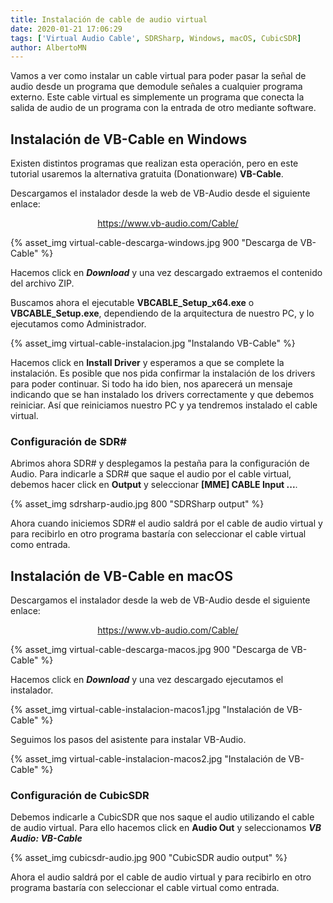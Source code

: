 ```yaml
---
title: Instalación de cable de audio virtual
date: 2020-01-21 17:06:29
tags: ['Virtual Audio Cable', SDRSharp, Windows, macOS, CubicSDR]
author: AlbertoMN
---
```


Vamos a ver como instalar un cable virtual para poder pasar la señal de audio desde un programa que demodule señales a cualquier programa externo. Este cable virtual es simplemente un programa que conecta la salida de audio de un programa con la entrada de otro mediante software.

<!-- more -->

## Instalación de VB-Cable en Windows

Existen distintos programas que realizan esta operación, pero en este tutorial usaremos la alternativa gratuita (Donationware) **VB-Cable**.

Descargamos el instalador desde la web de VB-Audio desde el siguiente enlace:

[<center>https://www.vb-audio.com/Cable/</center>](https://www.vb-audio.com/Cable/)

{% asset_img virtual-cable-descarga-windows.jpg 900 "Descarga de VB-Cable" %}

Hacemos click en **_Download_** y una vez descargado extraemos el contenido del archivo ZIP.

Buscamos ahora el ejecutable **VBCABLE_Setup_x64.exe** o **VBCABLE_Setup.exe**, dependiendo de la arquitectura de nuestro PC, y lo ejecutamos como Administrador.

{% asset_img virtual-cable-instalacion.jpg "Instalando VB-Cable" %}

Hacemos click en **Install Driver** y esperamos a que se complete la instalación. Es posible que nos pida confirmar la instalación de los drivers para poder continuar.
Si todo ha ido bien, nos aparecerá un mensaje indicando que se han instalado los drivers correctamente y que debemos reiniciar. Así que reiniciamos nuestro PC y ya tendremos instalado el cable virtual.


### Configuración de SDR#

Abrimos ahora SDR# y desplegamos la pestaña para la configuración de Audio. Para indicarle a SDR# que saque el audio por el cable virtual, debemos hacer click en **Output** y seleccionar **\[MME\] CABLE Input ...**.

{% asset_img sdrsharp-audio.jpg 800 "SDRSharp output" %}

Ahora cuando iniciemos SDR# el audio saldrá por el cable de audio virtual y para recibirlo en otro programa bastaría con seleccionar el cable virtual como entrada.


## Instalación de VB-Cable en macOS

Descargamos el instalador desde la web de VB-Audio desde el siguiente enlace:

[<center>https://www.vb-audio.com/Cable/</center>](https://www.vb-audio.com/Cable/)

{% asset_img virtual-cable-descarga-macos.jpg 900 "Descarga de VB-Cable" %}

Hacemos click en **_Download_** y una vez descargado ejecutamos el instalador.

{% asset_img virtual-cable-instalacion-macos1.jpg "Instalación de VB-Cable" %}

Seguimos los pasos del asistente para instalar VB-Audio.

{% asset_img virtual-cable-instalacion-macos2.jpg "Instalación de VB-Cable" %}

### Configuración de CubicSDR

Debemos indicarle a CubicSDR que nos saque el audio utilizando el cable de audio virtual. Para ello hacemos click en **Audio Out** y seleccionamos _**VB Audio: VB-Cable**_

{% asset_img cubicsdr-audio.jpg 900 "CubicSDR audio output" %}

Ahora el audio saldrá por el cable de audio virtual y para recibirlo en otro programa bastaría con seleccionar el cable virtual como entrada.
